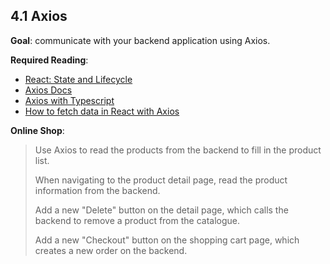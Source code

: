 ## 4.1 Axios

**Goal**: communicate with your backend application using Axios.

**Required Reading**:

- [React: State and Lifecycle](https://reactjs.org/docs/state-and-lifecycle.html)
- [Axios Docs](https://www.npmjs.com/package/axios)
- [Axios with Typescript](https://bobbyhadz.com/blog/typescript-http-request-axios)
- [How to fetch data in React with Axios](https://www.robinwieruch.de/react-fetching-data)

**Online Shop**:

> Use Axios to read the products from the backend to fill in the product list.
>
> When navigating to the product detail page, read the product information from the backend.
>
> Add a new "Delete" button on the detail page, which calls the backend to remove a product from the catalogue.
>
> Add a new "Checkout" button on the shopping cart page, which creates a new order on the backend.
